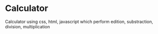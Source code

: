 # Calculator
Calculator using css, html, javascript which perform edition, substraction, division, multiplication
